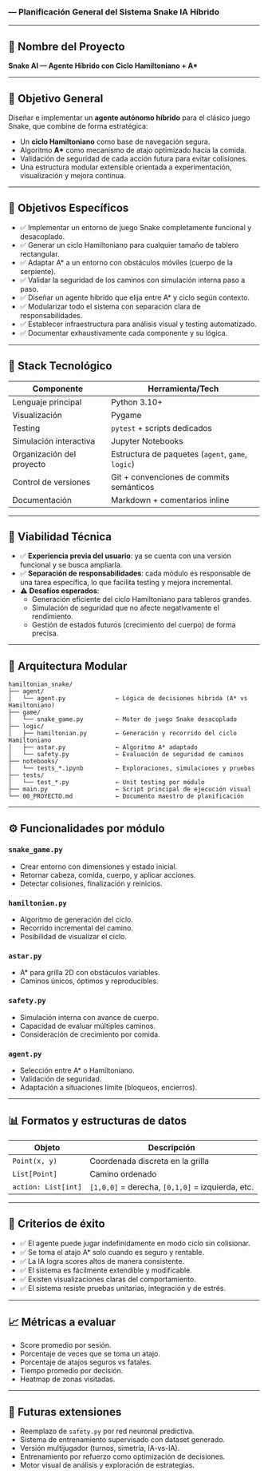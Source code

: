 ### — Planificación General del Sistema Snake IA Híbrido

---

## 🐍 Nombre del Proyecto
**Snake AI — Agente Híbrido con Ciclo Hamiltoniano + A\***

---

## 🎯 Objetivo General

Diseñar e implementar un **agente autónomo híbrido** para el clásico juego Snake, que combine de forma estratégica:
- Un **ciclo Hamiltoniano** como base de navegación segura.
- Algoritmo **A\*** como mecanismo de atajo optimizado hacia la comida.
- Validación de seguridad de cada acción futura para evitar colisiones.
- Una estructura modular extensible orientada a experimentación, visualización y mejora continua.

---

## 📌 Objetivos Específicos

- ✅ Implementar un entorno de juego Snake completamente funcional y desacoplado.
- ✅ Generar un ciclo Hamiltoniano para cualquier tamaño de tablero rectangular.
- ✅ Adaptar A* a un entorno con obstáculos móviles (cuerpo de la serpiente).
- ✅ Validar la seguridad de los caminos con simulación interna paso a paso.
- ✅ Diseñar un agente híbrido que elija entre A* y ciclo según contexto.
- ✅ Modularizar todo el sistema con separación clara de responsabilidades.
- ✅ Establecer infraestructura para análisis visual y testing automatizado.
- ✅ Documentar exhaustivamente cada componente y su lógica.

---

## 🧱 Stack Tecnológico

| Componente | Herramienta/Tech |
|-----------|------------------|
| Lenguaje principal | Python 3.10+ |
| Visualización | Pygame |
| Testing | `pytest` + scripts dedicados |
| Simulación interactiva | Jupyter Notebooks |
| Organización del proyecto | Estructura de paquetes (`agent`, `game`, `logic`) |
| Control de versiones | Git + convenciones de commits semánticos |
| Documentación | Markdown + comentarios inline |

---

## 🚧 Viabilidad Técnica

- ✅ **Experiencia previa del usuario**: ya se cuenta con una versión funcional y se busca ampliarla.
- ✅ **Separación de responsabilidades**: cada módulo es responsable de una tarea específica, lo que facilita testing y mejora incremental.
- ⚠️ **Desafíos esperados**:
  - Generación eficiente del ciclo Hamiltoniano para tableros grandes.
  - Simulación de seguridad que no afecte negativamente el rendimiento.
  - Gestión de estados futuros (crecimiento del cuerpo) de forma precisa.

---

## 🧩 Arquitectura Modular

```plaintext
hamiltonian_snake/
├── agent/
│   └── agent.py              ← Lógica de decisiones híbrida (A* vs Hamiltoniano)
├── game/
│   └── snake_game.py         ← Motor de juego Snake desacoplado
├── logic/
│   ├── hamiltonian.py        ← Generación y recorrido del ciclo Hamiltoniano
│   ├── astar.py              ← Algoritmo A* adaptado
│   └── safety.py             ← Evaluación de seguridad de caminos
├── notebooks/
│   └── tests_*.ipynb         ← Exploraciones, simulaciones y pruebas
├── tests/
│   └── test_*.py             ← Unit testing por módulo
├── main.py                   ← Script principal de ejecución visual
└── 00_PROYECTO.md            ← Documento maestro de planificación
```

---

## ⚙️ Funcionalidades por módulo

### `snake_game.py`
- Crear entorno con dimensiones y estado inicial.
- Retornar cabeza, comida, cuerpo, y aplicar acciones.
- Detectar colisiones, finalización y reinicios.

### `hamiltonian.py`
- Algoritmo de generación del ciclo.
- Recorrido incremental del camino.
- Posibilidad de visualizar el ciclo.

### `astar.py`
- A* para grilla 2D con obstáculos variables.
- Caminos únicos, óptimos y reproducibles.

### `safety.py`
- Simulación interna con avance de cuerpo.
- Capacidad de evaluar múltiples caminos.
- Consideración de crecimiento por comida.

### `agent.py`
- Selección entre A* o Hamiltoniano.
- Validación de seguridad.
- Adaptación a situaciones límite (bloqueos, encierros).

---

## 📊 Formatos y estructuras de datos

| Objeto | Descripción |
|--------|-------------|
| `Point(x, y)` | Coordenada discreta en la grilla |
| `List[Point]` | Camino ordenado |
| `action: List[int]` | `[1,0,0]` = derecha, `[0,1,0]` = izquierda, etc. |

---

## 🧪 Criterios de éxito

- ✅ El agente puede jugar indefinidamente en modo ciclo sin colisionar.
- ✅ Se toma el atajo A* solo cuando es seguro y rentable.
- ✅ La IA logra scores altos de manera consistente.
- ✅ El sistema es fácilmente extendible y modificable.
- ✅ Existen visualizaciones claras del comportamiento.
- ✅ El sistema resiste pruebas unitarias, integración y de estrés.

---

## 📈 Métricas a evaluar

- Score promedio por sesión.
- Porcentaje de veces que se toma un atajo.
- Porcentaje de atajos seguros vs fatales.
- Tiempo promedio por decisión.
- Heatmap de zonas visitadas.

---

## 🧠 Futuras extensiones

- Reemplazo de `safety.py` por red neuronal predictiva.
- Sistema de entrenamiento supervisado con dataset generado.
- Versión multijugador (turnos, simetría, IA-vs-IA).
- Entrenamiento por refuerzo como optimización de decisiones.
- Motor visual de análisis y exploración de estrategias.